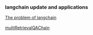### langchain update and applications
[The problem of langchain](https://twitter.com/minimaxir/status/1677773088484909057?t=jltI8bmUWFoCZ_Y5Jq2dkw&s=19)<br>
<br>
[multiRetrievalQAChain](https://twitter.com/cristobal_dev/status/1678414640055742468?t=NUffRBJcwspavx_SosgnrQ&s=19)<br>


